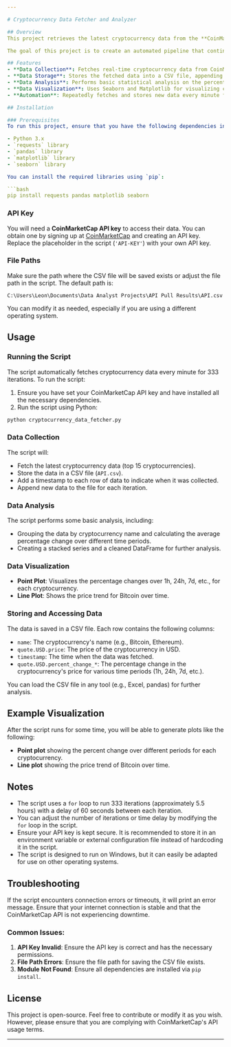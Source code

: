 ```yaml
---

# Cryptocurrency Data Fetcher and Analyzer

## Overview
This project retrieves the latest cryptocurrency data from the **CoinMarketCap API**, processes the data, stores it in a CSV file, and performs basic analysis and visualization. The data includes information such as cryptocurrency prices, percent changes over various time intervals (1h, 24h, 7d, 30d, 60d, 90d), and timestamps of when the data was fetched.

The goal of this project is to create an automated pipeline that continuously collects and stores cryptocurrency data, which can later be analyzed for trends, correlations, and insights.

## Features
- **Data Collection**: Fetches real-time cryptocurrency data from CoinMarketCap via their API.
- **Data Storage**: Stores the fetched data into a CSV file, appending new data on each request.
- **Data Analysis**: Performs basic statistical analysis on the percentage price changes over different time periods.
- **Data Visualization**: Uses Seaborn and Matplotlib for visualizing cryptocurrency trends and price changes.
- **Automation**: Repeatedly fetches and stores new data every minute for up to 333 iterations (or more, if needed).

## Installation

### Prerequisites
To run this project, ensure that you have the following dependencies installed:

- Python 3.x
- `requests` library
- `pandas` library
- `matplotlib` library
- `seaborn` library

You can install the required libraries using `pip`:

```bash
pip install requests pandas matplotlib seaborn
```

### API Key
You will need a **CoinMarketCap API key** to access their data. You can obtain one by signing up at [CoinMarketCap](https://coinmarketcap.com/api/) and creating an API key. Replace the placeholder in the script (`'API-KEY'`) with your own API key.

### File Paths
Make sure the path where the CSV file will be saved exists or adjust the file path in the script. The default path is:

```
C:\Users\Leon\Documents\Data Analyst Projects\API Pull Results\API.csv
```

You can modify it as needed, especially if you are using a different operating system.

## Usage

### Running the Script
The script automatically fetches cryptocurrency data every minute for 333 iterations. To run the script:

1. Ensure you have set your CoinMarketCap API key and have installed all the necessary dependencies.
2. Run the script using Python:

```bash
python cryptocurrency_data_fetcher.py
```

### Data Collection
The script will:
- Fetch the latest cryptocurrency data (top 15 cryptocurrencies).
- Store the data in a CSV file (`API.csv`).
- Add a timestamp to each row of data to indicate when it was collected.
- Append new data to the file for each iteration.

### Data Analysis
The script performs some basic analysis, including:
- Grouping the data by cryptocurrency name and calculating the average percentage change over different time periods.
- Creating a stacked series and a cleaned DataFrame for further analysis.

### Data Visualization
- **Point Plot**: Visualizes the percentage changes over 1h, 24h, 7d, etc., for each cryptocurrency.
- **Line Plot**: Shows the price trend for Bitcoin over time.

### Storing and Accessing Data
The data is saved in a CSV file. Each row contains the following columns:
- `name`: The cryptocurrency's name (e.g., Bitcoin, Ethereum).
- `quote.USD.price`: The price of the cryptocurrency in USD.
- `timestamp`: The time when the data was fetched.
- `quote.USD.percent_change_*`: The percentage change in the cryptocurrency's price for various time periods (1h, 24h, 7d, etc.).

You can load the CSV file in any tool (e.g., Excel, pandas) for further analysis.

## Example Visualization
After the script runs for some time, you will be able to generate plots like the following:

- **Point plot** showing the percent change over different periods for each cryptocurrency.
- **Line plot** showing the price trend of Bitcoin over time.

## Notes
- The script uses a `for` loop to run 333 iterations (approximately 5.5 hours) with a delay of 60 seconds between each iteration.
- You can adjust the number of iterations or time delay by modifying the `for` loop in the script.
- Ensure your API key is kept secure. It is recommended to store it in an environment variable or external configuration file instead of hardcoding it in the script.
- The script is designed to run on Windows, but it can easily be adapted for use on other operating systems.

## Troubleshooting
If the script encounters connection errors or timeouts, it will print an error message. Ensure that your internet connection is stable and that the CoinMarketCap API is not experiencing downtime.

### Common Issues:
1. **API Key Invalid**: Ensure the API key is correct and has the necessary permissions.
2. **File Path Errors**: Ensure the file path for saving the CSV file exists.
3. **Module Not Found**: Ensure all dependencies are installed via `pip install`.

## License
This project is open-source. Feel free to contribute or modify it as you wish. However, please ensure that you are complying with CoinMarketCap's API usage terms.

---
```


